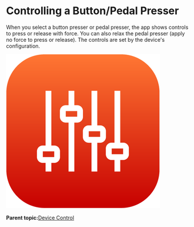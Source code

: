 # Controlling a Button/Pedal Presser

When you select a button presser or pedal presser, the app shows controls to press or release with force. You can also relax the pedal presser \(apply no force to press or release\). The controls are set by the device's configuration.

![](../Images/Device-Controls-App-5-x/device_control_icon_5x.png)

**Parent topic:**[Device Control](../5-Device-Controls-App/device_control_panel.md)

